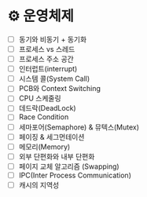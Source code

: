 # ⚙️ 운영체제

- [ ]  동기와 비동기 + 동기화
- [ ]  프로세스 vs 스레드
- [ ]  프로세스 주소 공간
- [ ]  인터럽트(interrupt)
- [ ]  시스템 콜(System Call)
- [ ]  PCB와 Context Switching
- [ ]  CPU 스케줄링
- [ ]  데드락(DeadLock)
- [ ]  Race Condition
- [ ]  세마포어(Semaphore) & 뮤텍스(Mutex)
- [ ]  페이징 & 세그먼테이션
- [ ]  메모리(Memory)
- [ ]  외부 단편화와 내부 단편화
- [ ]  페이지 교체 알고리즘 (Swapping)
- [ ]  IPC(Inter Process Communication)
- [ ]  캐시의 지역성
